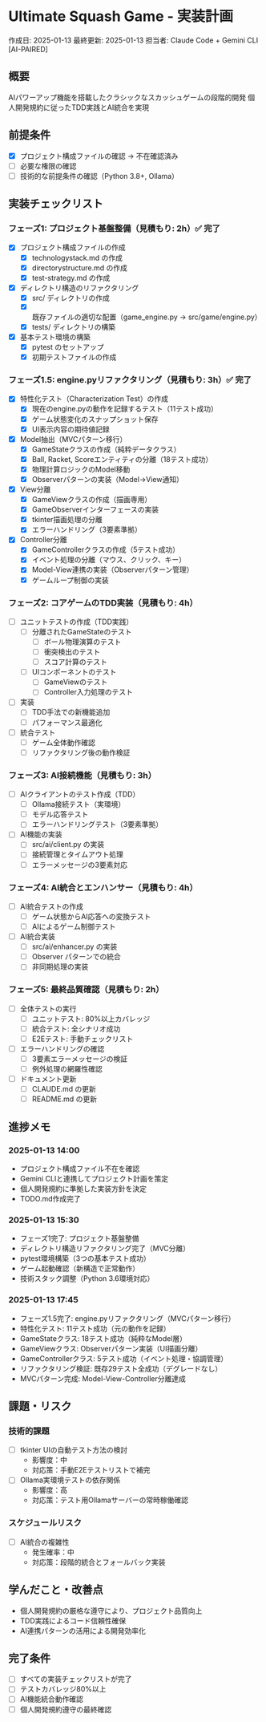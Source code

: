 # Ultimate Squash Game - 実装計画

作成日: 2025-01-13
最終更新: 2025-01-13
担当者: Claude Code + Gemini CLI [AI-PAIRED]

## 概要
AIパワーアップ機能を搭載したクラシックなスカッシュゲームの段階的開発
個人開発規約に従ったTDD実践とAI統合を実現

## 前提条件
- [x] プロジェクト構成ファイルの確認 → 不在確認済み
- [ ] 必要な権限の確認
- [ ] 技術的な前提条件の確認（Python 3.8+, Ollama）

## 実装チェックリスト

### フェーズ1: プロジェクト基盤整備（見積もり: 2h）✅ 完了
- [x] プロジェクト構成ファイルの作成
  - [x] technologystack.md の作成
  - [x] directorystructure.md の作成  
  - [x] test-strategy.md の作成
- [x] ディレクトリ構造のリファクタリング
  - [x] src/ ディレクトリの作成
  - [x] 既存ファイルの適切な配置（game_engine.py → src/game/engine.py）
  - [x] tests/ ディレクトリの構築
- [x] 基本テスト環境の構築
  - [x] pytest のセットアップ
  - [x] 初期テストファイルの作成

### フェーズ1.5: engine.pyリファクタリング（見積もり: 3h）✅ 完了
- [x] 特性化テスト（Characterization Test）の作成
  - [x] 現在のengine.pyの動作を記録するテスト（11テスト成功）
  - [x] ゲーム状態変化のスナップショット保存
  - [x] UI表示内容の期待値記録
- [x] Model抽出（MVCパターン移行）
  - [x] GameStateクラスの作成（純粋データクラス）
  - [x] Ball, Racket, Scoreエンティティの分離（18テスト成功）
  - [x] 物理計算ロジックのModel移動
  - [x] Observerパターンの実装（Model→View通知）
- [x] View分離
  - [x] GameViewクラスの作成（描画専用）
  - [x] GameObserverインターフェースの実装
  - [x] tkinter描画処理の分離
  - [x] エラーハンドリング（3要素準拠）
- [x] Controller分離
  - [x] GameControllerクラスの作成（5テスト成功）
  - [x] イベント処理の分離（マウス、クリック、キー）
  - [x] Model-View連携の実装（Observerパターン管理）
  - [x] ゲームループ制御の実装

### フェーズ2: コアゲームのTDD実装（見積もり: 4h）
- [ ] ユニットテストの作成（TDD実践）
  - [ ] 分離されたGameStateのテスト
    - [ ] ボール物理演算のテスト
    - [ ] 衝突検出のテスト
    - [ ] スコア計算のテスト
  - [ ] UIコンポーネントのテスト
    - [ ] GameViewのテスト
    - [ ] Controller入力処理のテスト
- [ ] 実装
  - [ ] TDD手法での新機能追加
  - [ ] パフォーマンス最適化
- [ ] 統合テスト
  - [ ] ゲーム全体動作確認
  - [ ] リファクタリング後の動作検証

### フェーズ3: AI接続機能（見積もり: 3h）
- [ ] AIクライアントのテスト作成（TDD）
  - [ ] Ollama接続テスト（実環境）
  - [ ] モデル応答テスト
  - [ ] エラーハンドリングテスト（3要素準拠）
- [ ] AI機能の実装
  - [ ] src/ai/client.py の実装
  - [ ] 接続管理とタイムアウト処理
  - [ ] エラーメッセージの3要素対応

### フェーズ4: AI統合とエンハンサー（見積もり: 4h）
- [ ] AI統合テストの作成
  - [ ] ゲーム状態からAI応答への変換テスト
  - [ ] AIによるゲーム制御テスト
- [ ] AI統合実装
  - [ ] src/ai/enhancer.py の実装
  - [ ] Observer パターンでの統合
  - [ ] 非同期処理の実装

### フェーズ5: 最終品質確認（見積もり: 2h）
- [ ] 全体テストの実行
  - [ ] ユニットテスト: 80%以上カバレッジ
  - [ ] 統合テスト: 全シナリオ成功
  - [ ] E2Eテスト: 手動チェックリスト
- [ ] エラーハンドリングの確認
  - [ ] 3要素エラーメッセージの検証
  - [ ] 例外処理の網羅性確認
- [ ] ドキュメント更新
  - [ ] CLAUDE.md の更新
  - [ ] README.md の更新

## 進捗メモ

### 2025-01-13 14:00
- プロジェクト構成ファイル不在を確認
- Gemini CLIと連携してプロジェクト計画を策定
- 個人開発規約に準拠した実装方針を決定
- TODO.md作成完了

### 2025-01-13 15:30
- フェーズ1完了: プロジェクト基盤整備
- ディレクトリ構造リファクタリング完了（MVC分離）
- pytest環境構築（3つの基本テスト成功）
- ゲーム起動確認（新構造で正常動作）
- 技術スタック調整（Python 3.6環境対応）

### 2025-01-13 17:45
- フェーズ1.5完了: engine.pyリファクタリング（MVCパターン移行）
- 特性化テスト: 11テスト成功（元の動作を記録）
- GameStateクラス: 18テスト成功（純粋なModel層）
- GameViewクラス: Observerパターン実装（UI描画分離）
- GameControllerクラス: 5テスト成功（イベント処理・協調管理）
- リファクタリング検証: 既存29テスト全成功（デグレードなし）
- MVCパターン完成: Model-View-Controller分離達成

## 課題・リスク

### 技術的課題
- [ ] tkinter UIの自動テスト方法の検討
  - 影響度：中
  - 対応策：手動E2Eテストリストで補完
- [ ] Ollama実環境テストの依存関係
  - 影響度：高
  - 対応策：テスト用Ollamaサーバーの常時稼働確認

### スケジュールリスク
- [ ] AI統合の複雑性
  - 発生確率：中
  - 対応策：段階的統合とフォールバック実装

## 学んだこと・改善点

- 個人開発規約の厳格な遵守により、プロジェクト品質向上
- TDD実践によるコード信頼性確保
- AI連携パターンの活用による開発効率化

## 完了条件

- [ ] すべての実装チェックリストが完了
- [ ] テストカバレッジ80%以上
- [ ] AI機能統合動作確認
- [ ] 個人開発規約遵守の最終確認